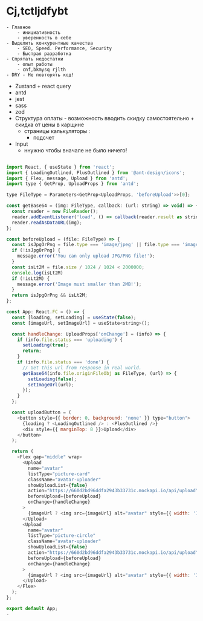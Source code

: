 # Cj,tctljdfybt
    - Главное
        - инициативность
        - уверенность в себе
    - Выделить конкурентные качества
        - SEO, Speed. Performance, Security
        - Быстрая разработка
    - Спрятать недостатки
        - опыт работы
        - cnf,bkmysq rjlth
    - DRY - Не повторять код!
 

        
- Zustand + react query
- antd
- jest
- sass
- zod
- Cтруктура оплаты - возможность вводить скидку самостоятельно + cкидка от цены в карщине
    - страницы калькуляторы :
        - подсчет
- Input 
    - ннужно чтобы вначале не было ничего!



```js
    
import React, { useState } from 'react';
import { LoadingOutlined, PlusOutlined } from '@ant-design/icons';
import { Flex, message, Upload } from 'antd';
import type { GetProp, UploadProps } from 'antd';

type FileType = Parameters<GetProp<UploadProps, 'beforeUpload'>>[0];

const getBase64 = (img: FileType, callback: (url: string) => void) => {
  const reader = new FileReader();
  reader.addEventListener('load', () => callback(reader.result as string));
  reader.readAsDataURL(img);
};

const beforeUpload = (file: FileType) => {
  const isJpgOrPng = file.type === 'image/jpeg' || file.type === 'image/png';
  if (!isJpgOrPng) {
    message.error('You can only upload JPG/PNG file!');
  }
  const isLt2M = file.size / 1024 / 1024 < 2000000;
  console.log(isLt2M)
  if (!isLt2M) {
    message.error('Image must smaller than 2MB!');
  }
  return isJpgOrPng && isLt2M;
};

const App: React.FC = () => {
  const [loading, setLoading] = useState(false);
  const [imageUrl, setImageUrl] = useState<string>();

  const handleChange: UploadProps['onChange'] = (info) => {
    if (info.file.status === 'uploading') {
      setLoading(true);
      return;
    }
    if (info.file.status === 'done') {
      // Get this url from response in real world.
      getBase64(info.file.originFileObj as FileType, (url) => {
        setLoading(false);
        setImageUrl(url);
      });
    }
  };

  const uploadButton = (
    <button style={{ border: 0, background: 'none' }} type="button">
      {loading ? <LoadingOutlined /> : <PlusOutlined />}
      <div style={{ marginTop: 8 }}>Upload</div>
    </button>
  );

  return (
    <Flex gap="middle" wrap>
      <Upload
        name="avatar"
        listType="picture-card"
        className="avatar-uploader"
        showUploadList={false}
        action="https://660d2bd96ddfa2943b33731c.mockapi.io/api/upload"
        beforeUpload={beforeUpload}
        onChange={handleChange}
      >
        {imageUrl ? <img src={imageUrl} alt="avatar" style={{ width: '100%' }} /> : uploadButton}
      </Upload>
      <Upload
        name="avatar"
        listType="picture-circle"
        className="avatar-uploader"
        showUploadList={false}
        action="https://660d2bd96ddfa2943b33731c.mockapi.io/api/upload"
        beforeUpload={beforeUpload}
        onChange={handleChange}
      >
        {imageUrl ? <img src={imageUrl} alt="avatar" style={{ width: '100%' }} /> : uploadButton}
      </Upload>
    </Flex>
  );
};

export default App;
- 